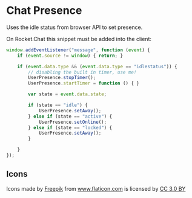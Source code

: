 
# Chat Presence

Uses the idle status from browser API to set presence.

On Rocket.Chat this snippet must be added into the client:

```javascript
window.addEventListener("message", function (event) {
    if (event.source != window) { return; }

    if (event.data.type && (event.data.type == "idlestatus")) {
        // disabling the built in timer, use me!
        UserPresence.stopTimer();
        UserPresence.startTimer = function () { }

        var state = event.data.state;

        if (state == "idle") {
            UserPresence.setAway();
        } else if (state == "active") {
            UserPresence.setOnline();
        } else if (state == "locked") {
            UserPresence.setAway();
        }

    }
});
```

## Icons
<div>
Icons made by <a href="http://www.freepik.com" title="Freepik">Freepik</a> from <a href="http://www.flaticon.com" title="Flaticon">www.flaticon.com</a> is licensed by <a href="http://creativecommons.org/licenses/by/3.0/" title="Creative Commons BY 3.0" target="_blank">CC 3.0 BY</a>
</div>
